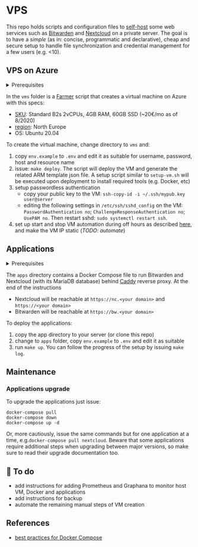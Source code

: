 # VPS

This repo holds scripts and configuration files to [self-host] some web services
such as [Bitwarden] and [Nextcloud] on a private server.
The goal is to have a *simple* (as in: concise, programmatic and declarative),
cheap and secure setup to handle file synchronization
and credential management for a few users (e.g. <10).

## VPS on Azure

<details><summary>Prerequisites</summary>
<ul>
<li><a href="https://docs.microsoft.com/en-us/cli/azure/install-azure-cli?view=azure-cli-latest">Azure CLI</a> (select the right Azure subscription: <pre>
 az login; az account set --subscription "NameOfSubscription"</pre>)</li>
 <li><a href="https://dotnet.microsoft.com/">.NET</a></li>
 </ul>
</details>

In the `vms` folder is a [Farmer] script that creates a virtual machine
on Azure with this specs:
 - [SKU][azure-vm-sku]: Standard B2s 2vCPUs, 4GB RAM, 60GB SSD (~20€/mo as of 8/2020)
 - [region][azure-regions]: North Europe
 - OS: Ubuntu 20.04

To create the virtual machine, change directory to `vms` and:
 1. copy `env.example` to `.env` and edit it as suitable for
 username, password, host and resource name
 2. issue: `make deploy`. The script will deploy the VM and
 generate the related ARM template json file.
 A setup script similar to `setup-vm.sh` will be executed upon deployment
 to install required tools (e.g. Docker, etc)
 3. setup passwordless authentication
    - copy your public key to the VM: `ssh-copy-id -i ~/.ssh/mypub.key user@server`
    - editing the following settings in `/etc/ssh/sshd_config` on the VM: `PasswordAuthentication no`;
    `ChallengeResponseAuthentication no`; `UsePAM no`.
    Then restart sshd: `sudo systemctl restart ssh`.
 4. set up start and stop VM automation during off hours as described [here][vm-automation], and make the VM IP static (*TODO: automate*)

## Applications

<details><summary>Prerequisites</summary>
This setup assumes you own a DNS domain, and you've made its
"A Record"s for naked domain ("@") and subdomains ("*")
point to the VM's public IP.
Failing that, you'll still be able to run the applications,
but Caddy will have issues creating the certificates to use
for the HTTPS connections.
Notice that while Azure virtual machines have a public DNS
name (e.g. name.region.cloudapp.azure.net), their DNS setting
does not allow using subdomains, so it won't work.
</details>

The `apps` directory contains a Docker Compose file
to run Bitwarden and Nextcloud (with its MariaDB database) behind [Caddy] reverse proxy.
At the end of the instructions
 - Nextcloud will be reachable at `https://nc.<your domain>` and `https://<your domain>`
 - Bitwarden will be reachable at `https://bw.<your domain>`

To deploy the applications:
  1. copy the app directory to your server (or clone this repo)
  2. change to `apps` folder, copy `env.example` to `.env` and edit it as suitable
  3. run `make up`. You can follow the progress of the setup by issuing `make log`.

## Maintenance

### Applications upgrade

To upgrade the applications just issue:

    docker-compose pull
    docker-compose down
    docker-compose up -d

Or, more cautiously, issue the same commands but for one application at a time,
e.g.`docker-compose pull nextcloud`.
Beware that some applications require additional steps when upgrading
between major versions, so make sure to read their upgrade documentation too.

## :construction_worker: To do

 - add instructions for adding Prometheus and Graphana to monitor
 host VM, Docker and applications
 - add instructions for backup
 - automate the remaining manual steps of VM creation

## References

 - [best practices for Docker Compose][docker-compose]

 [azure-vm-sku]: https://docs.microsoft.com/en-us/azure/virtual-machines/sizes
 [azure-regions]: https://azure.microsoft.com/en-us/global-infrastructure/geographies/#overview
 [vm-automation]: https://docs.microsoft.com/en-us/azure/automation/automation-solution-vm-management-enable
 [bitwarden]: https://bitwarden.com/
 [nextcloud]: https://nextcloud.com/
 [self-host]: https://en.wikipedia.org/wiki/Self-hosting_(web_services)
 [azure-cli]: https://docs.microsoft.com/en-us/cli/azure/install-azure-cli?view=azure-cli-latest
 [dotnet]: https://dotnet.microsoft.com/
 [farmer]: https://compositionalit.github.io/farmer/
 [caddy]: https://caddyserver.com/
 [docker-compose]: https://nickjanetakis.com/blog/best-practices-around-production-ready-web-apps-with-docker-compose
